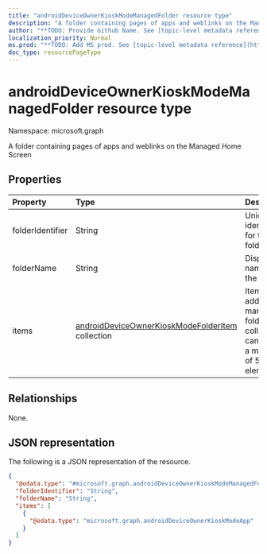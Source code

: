 ```yaml
---
title: "androidDeviceOwnerKioskModeManagedFolder resource type"
description: "A folder containing pages of apps and weblinks on the Managed Home Screen"
author: "**TODO: Provide Github Name. See [topic-level metadata reference](https://msgo.azurewebsites.net/add/document/guidelines/metadata.html#topic-level-metadata)**"
localization_priority: Normal
ms.prod: "**TODO: Add MS prod. See [topic-level metadata reference](https://msgo.azurewebsites.net/add/document/guidelines/metadata.html#topic-level-metadata)**"
doc_type: resourcePageType
---
```


# androidDeviceOwnerKioskModeManagedFolder resource type

Namespace: microsoft.graph



A folder containing pages of apps and weblinks on the Managed Home Screen

## Properties
|Property|Type|Description|
|:---|:---|:---|
|folderIdentifier|String|Unique identifier for the folder|
|folderName|String|Display name for the folder|
|items|[androidDeviceOwnerKioskModeFolderItem](../resources/androiddeviceownerkioskmodefolderitem.md) collection|Items to be added to managed folder. This collection can contain a maximum of 500 elements.|

## Relationships
None.

## JSON representation
The following is a JSON representation of the resource.
<!-- {
  "blockType": "resource",
  "@odata.type": "microsoft.graph.androidDeviceOwnerKioskModeManagedFolder"
}
-->
``` json
{
  "@odata.type": "#microsoft.graph.androidDeviceOwnerKioskModeManagedFolder",
  "folderIdentifier": "String",
  "folderName": "String",
  "items": [
    {
      "@odata.type": "microsoft.graph.androidDeviceOwnerKioskModeApp"
    }
  ]
}
```

